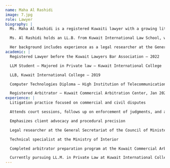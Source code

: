 ```yaml
---
name: Maha Al Rashidi
image: 7.jpg
role: Lawyer
biography: |
  Ms. Maha Al Rashidi is a registered Kuwaiti lawyer with a growing litigation practice focused on commercial and civil disputes. She currently serves as a litigator at Rawan Mishari Al-Ghazali Law Firm, where she attends court sessions, follows up on enforcement of judgments, and assists in the preparation of pleadings and legal memoranda. Her practice emphasizes dedication to client advocacy and procedural precision.

  Ms. Al Rashidi holds an LL.B. from Kuwait International Law School, where she graduated with distinction (GPA 3.82), and is currently pursuing her LL.M. in Private Law at the same institution. She has also completed the arbitrator preparation program at the Kuwait Commercial Arbitration Center, qualifying her for work in alternative dispute resolution.

  Her background includes experience as a legal researcher at the General Secretariat of the Council of Ministers and a technical specialist at the Ministry of Interior.
academic: |
  Registered Lawyer before the Kuwait Lawyers Bar Association – 2022

  LLM Student – Majored in Private law – Kuwait International College

  LLB, Kuwait International College – 2019

  Computer Technologies Diploma – High Institution of Telecommunication and Navigation – 2012

  Registered Arbitrator – Kuwait Commercial Arbitration Center, Jan 2023
experience: |
  Litigation practice focused on commercial and civil disputes

  Attends court sessions, follows up on enforcement of judgments, and assists in the preparation of pleadings and legal memoranda

  Emphasizes client advocacy and procedural precision

  Legal researcher at the General Secretariat of the Council of Ministers

  Technical specialist at the Ministry of Interior

  Completed arbitrator preparation program at the Kuwait Commercial Arbitration Center

  Currently pursuing LL.M. in Private Law at Kuwait International College
---
```

